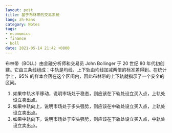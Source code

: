 ```yaml
---
layout: post
title: 基于布林带的交易系统
lang: zh-Hans
category: Notes
tags:
- economics
- finance
- boll
date: 2021-05-14 21:42 +0800
---
```

布林带（BOLL）由金融分析师和交易员 John Bollinger 于 20 世纪 80 年代初创建。它由三条线组成：中轨是均线，上下轨由均线加减两倍的标准差得到。在统计学上，95% 的样本会落在这个区间内，因此布林带的上下轨就指示了一个安全的区间。

1. 如果中轨水平移动，说明市场处于稳态，则应该在下轨处设立买入点，上轨处设立卖出点。
2. 如果中轨向上，说明市场处于多头强势，则应该在中轨处设立买入点，上轨处设立卖出点。
3. 如果中轨向下，说明市场处于空头强势，则应该在下轨处设立买入点，中轨处设立卖出点。
